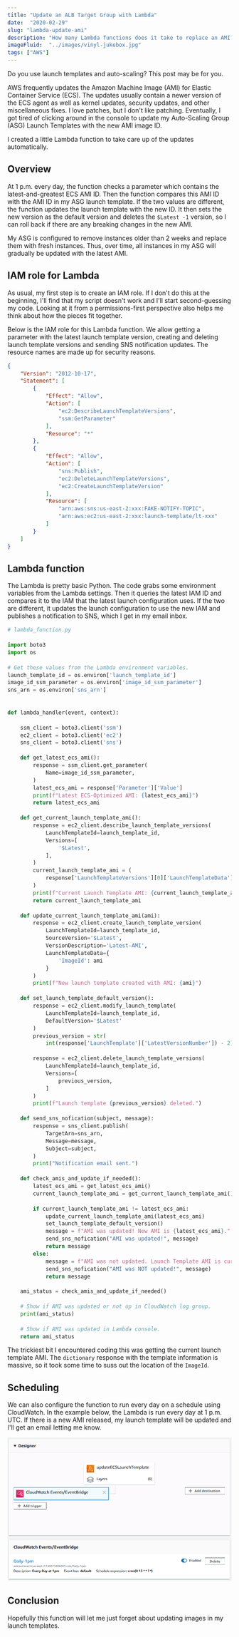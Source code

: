 ```yaml
---
title: "Update an ALB Target Group with Lambda"
date:  "2020-02-29"
slug: "lambda-update-ami"
description: "How many Lambda functions does it take to replace an AMI?"
imageFluid:  "../images/vinyl-jukebox.jpg"
tags: ["AWS"]
---
```


Do you use launch templates and auto-scaling? This post may be for you.

AWS frequently updates the Amazon Machine Image (AMI) for Elastic Container Service (ECS). The updates usually contain a newer version of the ECS agent as well as kernel updates, security updates, and other miscellaneous fixes. I love patches, but I don't like patching. Eventually, I got tired of clicking around in the console to update my Auto-Scaling Group (ASG) Launch Templates with the new AMI image ID.

I created a little Lambda function to take care up of the updates automatically.

## Overview

At 1 p.m. every day, the function checks a parameter which contains the latest-and-greatest ECS AMI ID. Then the function compares this AMI ID with the AMI ID in my ASG launch template. If the two values are different, the function updates the launch template with the new ID. It then sets the new version as the default version and deletes the `$Latest -1` version, so I can roll back if there are any breaking changes in the new AMI.

My ASG is configured to remove instances older than 2 weeks and replace them with fresh instances. Thus, over time, all instances in my ASG will gradually be updated with the latest AMI.

## IAM role for Lambda

As usual, my first step is to create an IAM role. If I don't do this at the beginning, I'll find that my script doesn't work and I'll start second-guessing my code. Looking at it from a permissions-first perspective also helps me think about how the pieces fit together.

Below is the IAM role for this Lambda function. We allow getting a parameter with the latest launch template version, creating and deleting launch template versions and sending SNS notification updates. The resource names are made up for security reasons.

```json
{
    "Version": "2012-10-17",
    "Statement": [
        {
            "Effect": "Allow",
            "Action": [
                "ec2:DescribeLaunchTemplateVersions",
                "ssm:GetParameter"
            ],
            "Resource": "*"
        },
        {
            "Effect": "Allow",
            "Action": [
                "sns:Publish",
                "ec2:DeleteLaunchTemplateVersions",
                "ec2:CreateLaunchTemplateVersion"
            ],
            "Resource": [
                "arn:aws:sns:us-east-2:xxx:FAKE-NOTIFY-TOPIC",
                "arn:aws:ec2:us-east-2:xxx:launch-template/lt-xxx"
            ]
        }
    ]
}
```

## Lambda function

The Lambda is pretty basic Python. The code grabs some environment variables from the Lambda settings. Then it queries the latest IAM ID and compares it to the IAM that the latest launch configuration uses. If the two are different, it updates the launch configuration to use the new IAM and publishes a notification to SNS, which I get in my email inbox.

```python
# lambda_function.py

import boto3
import os

# Get these values from the Lambda environment variables.
launch_template_id = os.environ['launch_template_id']
image_id_ssm_parameter = os.environ['image_id_ssm_parameter']
sns_arn = os.environ['sns_arn']


def lambda_handler(event, context):

    ssm_client = boto3.client('ssm')
    ec2_client = boto3.client('ec2')
    sns_client = boto3.client('sns')

    def get_latest_ecs_ami():
        response = ssm_client.get_parameter(
            Name=image_id_ssm_parameter,
        )
        latest_ecs_ami = response['Parameter']['Value']
        print(f"Latest ECS-Optimized AMI: {latest_ecs_ami}")
        return latest_ecs_ami

    def get_current_launch_template_ami():
        response = ec2_client.describe_launch_template_versions(
            LaunchTemplateId=launch_template_id,
            Versions=[
                '$Latest',
            ],
        )
        current_launch_template_ami = (
            response['LaunchTemplateVersions'][0]['LaunchTemplateData']['ImageId']
        )
        print(f"Current Launch Template AMI: {current_launch_template_ami}")
        return current_launch_template_ami

    def update_current_launch_template_ami(ami):
        response = ec2_client.create_launch_template_version(
            LaunchTemplateId=launch_template_id,
            SourceVersion='$Latest',
            VersionDescription='Latest-AMI',
            LaunchTemplateData={
                'ImageId': ami
            }
        )
        print(f"New launch template created with AMI: {ami}")

    def set_launch_template_default_version():
        response = ec2_client.modify_launch_template(
            LaunchTemplateId=launch_template_id,
            DefaultVersion='$Latest'
        )
        previous_version = str(
            int(response['LaunchTemplate']['LatestVersionNumber']) - 2)

        response = ec2_client.delete_launch_template_versions(
            LaunchTemplateId=launch_template_id,
            Versions=[
                previous_version,
            ]
        )
        print(f"Launch template {previous_version} deleted.")

    def send_sns_nofication(subject, message):
        response = sns_client.publish(
            TargetArn=sns_arn,
            Message=message,
            Subject=subject,
        )
        print("Notification email sent.")

    def check_amis_and_update_if_needed():
        latest_ecs_ami = get_latest_ecs_ami()
        current_launch_template_ami = get_current_launch_template_ami()

        if current_launch_template_ami != latest_ecs_ami:
            update_current_launch_template_ami(latest_ecs_ami)
            set_launch_template_default_version()
            message = f"AMI was updated! New AMI is {latest_ecs_ami}."
            send_sns_nofication("AMI was updated!", message)
            return message
        else:
            message = f"AMI was not updated. Launch Template AMI is current."
            send_sns_nofication("AMI was NOT updated!", message)
            return message

    ami_status = check_amis_and_update_if_needed()

    # Show if AMI was updated or not up in CloudWatch log group.
    print(ami_status)

    # Show if AMI was updated in Lambda console.
    return ami_status

```

The trickiest bit I encountered coding this was getting the current launch template AMI. The `dictionary` response with the template information is massive, so it took some time to suss out the location of the `ImageId`.

## Scheduling

We can also configure the function to run every day on a schedule using CloudWatch. In the example below, the Lambda is run every day at 1 p.m. UTC. If there is a new AMI released, my launch template will be updated and I'll get an email letting me know.

![AWS Lambda template designer](../images/lambda-template-designer.png)

## Conclusion

Hopefully this function will let me just forget about updating images in my launch templates.
